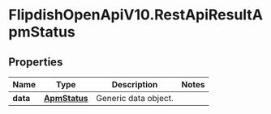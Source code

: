 # FlipdishOpenApiV10.RestApiResultApmStatus

## Properties
Name | Type | Description | Notes
------------ | ------------- | ------------- | -------------
**data** | [**ApmStatus**](ApmStatus.md) | Generic data object. | 


